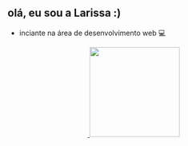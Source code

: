 ## olá, eu sou a Larissa :)
- inciante na área de desenvolvimento web 💻 
<div align="center">
<a href="https://github.com/larissaodourado">
  <img height="180em">
  <img height="180em" src="https://github-readme-stats.vercel.app/api/top-langs/?username=larissaodourado&layout=compact&langs_count=7&theme=dracula"/>
</div>

